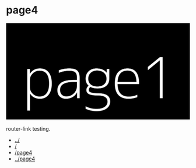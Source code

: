 # page4

![](../1200x630.png)

router-link testing.

- [../](../)
- [/](/)
- [/page4](/page4)
- [../page4](../page4)
